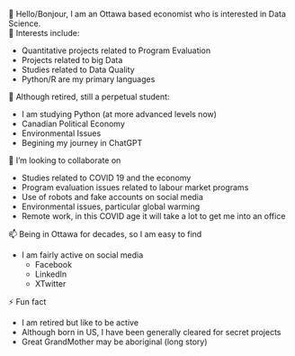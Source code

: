 👋 Hello/Bonjour, I am an Ottawa based economist who is interested in Data Science.   
👀 Interests include: 
- Quantitative projects related to Program Evaluation
- Projects related to big Data
- Studies related to Data Quality
- Python/R are my primary languages
  
🌱 Although retired, still a perpetual student:
- I am studying Python (at more advanced levels now)
- Canadian Political Economy
- Environmental Issues
- Begining my journey in ChatGPT
  
🤝 I’m looking to collaborate on
- Studies related to COVID 19 and the economy
- Program evaluation issues related to labour market programs
- Use of robots and fake accounts on social media
- Environmental issues, particular global warming
- Remote work, in this COVID age it will take a lot to get me into an office
  
📫 Being in Ottawa for decades, so I am easy to find
- I am fairly active on social media
  - Facebook
  - LinkedIn
  - XTwitter
    
⚡ Fun fact
  - I am retired but like to be active
  - Although born in US, I have been generally cleared for secret projects
  - Great GrandMother may be aboriginal (long story)

